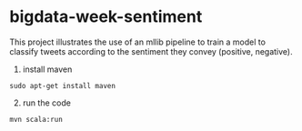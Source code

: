 # bigdata-week-sentiment
This project illustrates the use of an mllib pipeline to train a model to classify tweets according to the sentiment they convey (positive, negative).

1. install maven
```
sudo apt-get install maven
```
2. run the code
```
mvn scala:run
```